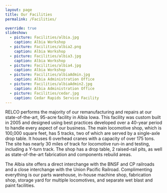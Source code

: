 ```yaml
---
layout: page
title: Our Facilities
permalink: /Facilities/

override: true
slideshow:
  - picture: Facilities/albia.jpg
    caption: Albia Workshop
  - picture: Facilities/albia2.png
    caption: Albia Workshop
  - picture: Facilities/albia3.jpg
    caption: Albia Workshop
  - picture: Facilities/albia4.jpg
    caption: Albia Workshop
  - picture: Facilities/albiaAdmin.jpg
    caption: Albia Administration Office
  - picture: Facilities/albiaAdmin2.jpg
    caption: Albia Administration Office
  - picture: Facilities/cedar.jpg
    caption: Cedar Rapids Service Facility
---
```

RELCO performs the majority of our remanufacturing and repairs at our state-of-the-art, 95-acre facility in Albia Iowa.  This facility was custom built in 2005 and designed using best practices developed over a 40-year period to handle every aspect of our business. The main locomotive shop, which is 100,000 square feet, has 5 tracks, two of which are served by a single-axle drop table. It houses 6 overhead cranes with a capacity of over 175 tons. The site has nearly 30 miles of track for locomotive run-in and testing, including a Y-turn track. The shop has a drop table, 2 raised-rail pits, as well as state-of-the-art fabrication and components rebuild areas.

The Albia site offers a direct interchange with the BNSF and CP railroads and a close interchange with the Union Pacific Railroad. Complimenting everything is our parts warehouse, in-house machine shop, fabrication shop, storage yard for multiple locomotives, and separate wet blast and paint facilities.
